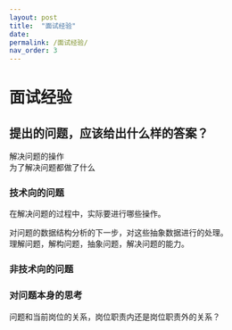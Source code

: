 ```yaml
---
layout: post
title:  "面试经验"
date:
permalink: /面试经验/
nav_order: 3
---
```


# 面试经验

## 提出的问题，应该给出什么样的答案？
解决问题的操作  
为了解决问题都做了什么  
### 技术向的问题
在解决问题的过程中，实际要进行哪些操作。  

对问题的数据结构分析的下一步，对这些抽象数据进行的处理。  
理解问题，解构问题，抽象问题，解决问题的能力。    
### 非技术向的问题
### 对问题本身的思考
问题和当前岗位的关系，岗位职责内还是岗位职责外的关系？